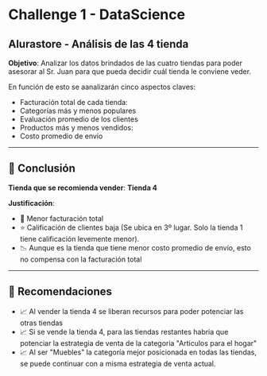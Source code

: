 # Challenge 1 - DataScience
## Alurastore - Análisis de las 4 tienda

**Objetivo**: Analizar los datos brindados de las cuatro tiendas para poder asesorar al Sr. Juan para que pueda decidir cuál tienda le conviene veder.

En función de esto se aanalizarán cinco aspectos claves:

- Facturación total de cada tienda: 
- Categorías más y menos populares
- Evaluación promedio de los clientes
- Productos más y menos vendidos:
- Costo promedio de envío

---


## 📌 Conclusión 
**Tienda que se recomienda vender**: **Tienda 4**  

**Justificación**:  
- 🚩  Menor facturación total      
- ⭐  Calificación de clientes baja (Se ubica en 3º lugar. Solo la tienda 1 tiene calificación levemente menor).
- 📉  Aunque es la tienda que tiene menor costo promedio de envío, esto no compensa con la facturación total

---

## 📌 Recomendaciones
- 📈 Al vender la tienda 4 se liberan recursos para poder potenciar las otras tiendas
- 📈 Si se vende la tienda 4, para las tiendas restantes habria que potenciar la estrategia de venta de la categoria "Articulos para el hogar"
- 📈 Al ser "Muebles" la categoría mejor posicionada en todas las tiendas, se puede continuar con a misma estrategia de venta actual.
